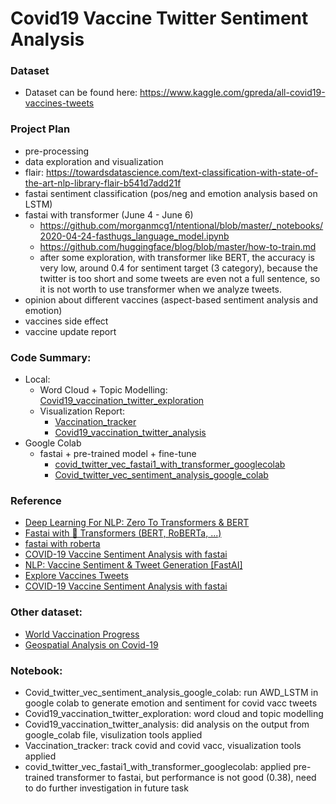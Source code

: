 # Covid19 Vaccine Twitter Sentiment Analysis

### Dataset
- Dataset can be found here: https://www.kaggle.com/gpreda/all-covid19-vaccines-tweets

### Project Plan
  - pre-processing
  - data exploration and visualization
  - flair: https://towardsdatascience.com/text-classification-with-state-of-the-art-nlp-library-flair-b541d7add21f
  - fastai sentiment classification (pos/neg and emotion analysis based on LSTM)
  - fastai with transformer (June 4 - June 6)
    - https://github.com/morganmcg1/ntentional/blob/master/_notebooks/2020-04-24-fasthugs_language_model.ipynb
    - https://github.com/huggingface/blog/blob/master/how-to-train.md  
    - after some exploration, with transformer like BERT, the accuracy is very low, around 0.4 for sentiment target (3 category), because the twitter is too short and some tweets are even not a full sentence, so it is not worth to use transformer when we analyze tweets. 
  - opinion about different vaccines (aspect-based sentiment analysis and emotion)
  - vaccines side effect
  - vaccine update report

### Code Summary:
- Local:
  - Word Cloud + Topic Modelling: [Covid19_vaccination_twitter_exploration](http://localhost:8888/notebooks/Desktop/PersonalLearning/GitHub/NLP/kaggle_Covid19_vaccine_Twitter/notebook/Covid19_vaccination_twitter_exploration.ipynb)
  - Visualization Report: 
    - [Vaccination_tracker](http://localhost:8888/notebooks/Desktop/PersonalLearning/GitHub/NLP/kaggle_Covid19_vaccine_Twitter/notebook/Vaccination_tracker.ipynb)
    - [Covid19_vaccination_twitter_analysis](http://localhost:8888/notebooks/Desktop/PersonalLearning/GitHub/NLP/kaggle_Covid19_vaccine_Twitter/notebook/Covid19_vaccination_twitter_analysis.ipynb)
- Google Colab
  - fastai + pre-trained model + fine-tune
    - [covid_twitter_vec_fastai1_with_transformer_googlecolab](http://localhost:8888/notebooks/Desktop/PersonalLearning/GitHub/NLP/kaggle_Covid19_vaccine_Twitter/notebook/covid_twitter_vec_fastai1_with_transformer_googlecolab.ipynb)
    - [Covid_twitter_vec_sentiment_analysis_google_colab](http://localhost:8888/notebooks/Desktop/PersonalLearning/GitHub/NLP/kaggle_Covid19_vaccine_Twitter/notebook/Covid_twitter_vec_sentiment_analysis_google_colab.ipynb)
### Reference
  - [Deep Learning For NLP: Zero To Transformers & BERT](https://www.kaggle.com/tanulsingh077/deep-learning-for-nlp-zero-to-transformers-bert)
  - [Fastai with 🤗 Transformers (BERT, RoBERTa, ...)](https://www.kaggle.com/maroberti/fastai-with-transformers-bert-roberta)   
  - [fastai with roberta](https://www.kaggle.com/melissarajaram/roberta-fastai-huggingface-transformers/#data)
  - [COVID-19 Vaccine Sentiment Analysis with fastai](https://www.kaggle.com/twhelan/covid-19-vaccine-sentiment-analysis-with-fastai)
  - [NLP: Vaccine Sentiment & Tweet Generation [FastAI]](https://www.kaggle.com/joshuaswords/nlp-vaccine-sentiment-tweet-generation-fastai)
  - [Explore Vaccines Tweets](https://www.kaggle.com/gpreda/explore-vaccines-tweets)
  - [COVID-19 Vaccine Sentiment Analysis with fastai](https://www.kaggle.com/twhelan/covid-19-vaccine-sentiment-analysis-with-fastai)

### Other dataset:
- [World Vaccination Progress](https://www.kaggle.com/gpreda/covid-world-vaccination-progress)
- [Geospatial Analysis on Covid-19](https://www.kaggle.com/eswarchandt/geospatial-analysis-on-covid-19-day-to-day-track)

### Notebook:
* Covid_twitter_vec_sentiment_analysis_google_colab: run AWD_LSTM in google colab to generate emotion and sentiment for covid vacc tweets
* Covid19_vaccination_twitter_exploration: word cloud and topic modelling
* Covid19_vaccination_twitter_analysis: did analysis on the output from google_colab file, visulization tools applied
* Vaccination_tracker: track covid and covid vacc, visualization tools applied 
* covid_twitter_vec_fastai1_with_transformer_googlecolab: applied pre-trained transformer to fastai, but performance is not good (0.38), need to do further investigation in future task
